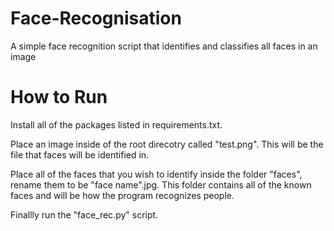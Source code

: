 # Face-Recognisation
A simple face recognition script that identifies and classifies all faces in an image

# How to Run

Install all of the packages listed in requirements.txt.

Place an image inside of the root direcotry called "test.png". This will be the file that faces will be identified in.

Place all of the faces that you wish to identify inside the folder "faces", rename them to be "face name".jpg. This folder contains all of the known faces and will be how the program recognizes people.

Finallly run the "face_rec.py" script.
